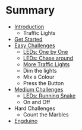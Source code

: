 # Summary

* [Introduction](README.md)
   * Traffic Lights
* [Get Started](get_started.md)
* [Easy Challenges](easy_challenges.md)
   * [LEDs: One by One](one_by_one.md)
   * [LEDs: Chase around](chase_around.md)
   * [More Traffic Lights](more_traffic_lights.md)
   * Dim the lights
   * Mix a Colour
   * Press the Button
* [Medium Challenges](medium_challenges.md)
   * [LEDs: Running Snake](running_snake.md)
   * On and Off
* Hard Challenges
   * Count the Marbles
* [Engduino](engduino.md)


